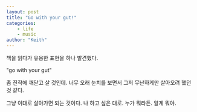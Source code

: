 ```yaml
---
layout: post
title: "Go with your gut!"
categories:
    - life
    - music
author: "Keith"
---
```


책을 읽다가 유용한 표현을 하나 발견했다. 

"go with your gut"

좀 진작에 깨닫고 살 것인데. 너무 오래 눈치를 보면서 그저 무난하게만 살아오려 했던 것 같다. 

그냥 이대로 살아가면 되는 것이다. 나 하고 싶은 대로. 누가 뭐라든. 알게 뭐야.